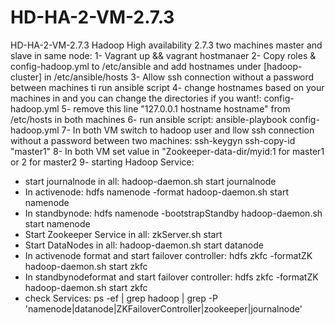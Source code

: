# HD-HA-2-VM-2.7.3

HD-HA-2-VM-2.7.3
Hadoop High availability 2.7.3 two machines master and slave in same node:
1- Vagrant up && vagrant hostmanaer
2- Copy roles & config-hadoop.yml to /etc/ansible and add hostnames under [hadoop-cluster] in /etc/ansible/hosts
3- Allow ssh connection without a password between machines ti run ansible script
4- change hostnames based on your machines in and you can change the directories if you want!: config-hadoop.yml 
5- remove this line "127.0.0.1 hostname hostname" from /etc/hosts in both machines
6- run ansible script: ansible-playbook config-hadoop.yml
7- In both VM switch to hadoop user and llow ssh connection without a password between two machines: ssh-keygyn ssh-copy-id "master1"
8- In both VM set value in "Zookeeper-data-dir/myid:1 for master1 or 2 for master2
9- starting Hadoop Service:
- start journalnode in all: hadoop-daemon.sh
  start journalnode
- In activenode: hdfs namenode -format
  hadoop-daemon.sh start namenode
- In standbynode: hdfs namenode -bootstrapStandby
  hadoop-daemon.sh start namenode
- Start Zookeeper Service in all: zkServer.sh start
- Start DataNodes in all: hadoop-daemon.sh start datanode
- In activenode format and start failover controller: hdfs zkfc -formatZK
  hadoop-daemon.sh start zkfc
- In standbynodeformat and start failover controller:
  hdfs zkfc -formatZK
  hadoop-daemon.sh start zkfc
- check Services: ps -ef | grep hadoop | grep -P 'namenode|datanode|ZKFailoverController|zookeeper|journalnode'
